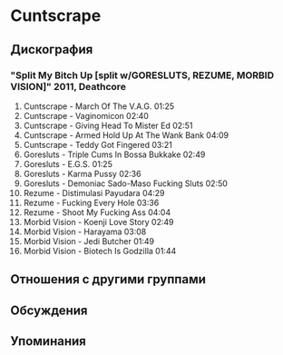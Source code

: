 # Cuntscrape



## Дискография

### "Split My Bitch Up [split w/GORESLUTS, REZUME, MORBID VISION]" 2011, Deathcore

1. Cuntscrape - March Of The V.A.G.  01:25   
2. Cuntscrape - Vaginomicon  02:40   
3. Cuntscrape - Giving Head To Mister Ed  02:51    
4. Cuntscrape - Armed Hold Up At The Wank Bank  04:09 
5. Cuntscrape - Teddy Got Fingered  03:21 
6. Goresluts - Triple Cums In Bossa Bukkake  02:49    
7. Goresluts - E.G.S.  01:25    
8. Goresluts - Karma Pussy  02:36   
9. Goresluts - Demoniac Sado-Maso Fucking Sluts  02:50 
10. Rezume - Distimulasi Payudara  04:29 
11. Rezume - Fucking Every Hole  03:36   
12. Rezume - Shoot My Fucking Ass  04:04    
13. Morbid Vision - Koenji Love Story  02:49    
14. Morbid Vision - Harayama  03:08   
15. Morbid Vision - Jedi Butcher  01:49
16. Morbid Vision - Biotech Is Godzilla  01:44 


## Отношения с другими группами


## Обсуждения


## Упоминания

